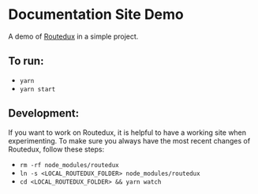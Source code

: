 # Documentation Site Demo

A demo of [Routedux](https://github.com/cjdev/routedux) in a simple project.

## To run:

- `yarn`
- `yarn start`

## Development:

If you want to work on Routedux, it is helpful to have a working site
when experimenting.  To make sure you always have the most recent
changes of Routedux, follow these steps:

- `rm -rf node_modules/routedux`
- `ln -s <LOCAL_ROUTEDUX_FOLDER> node_modules/routedux`
- `cd <LOCAL_ROUTEDUX_FOLDER> && yarn watch`
